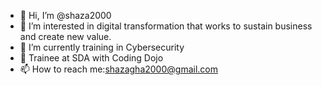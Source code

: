 - 👋 Hi, I’m @shaza2000
- 👀 I’m interested in digital transformation that works to sustain business and create new value.
- 🌱 I’m currently training in Cybersecurity
- 💞️ Trainee at SDA with Coding Dojo
- 📫 How to reach me:shazagha2000@gmail.com

<!---
shaza2000/shaza2000 is a ✨ special ✨ repository because its `README.md` (this file) appears on your GitHub profile.
You can click the Preview link to take a look at your changes.
--->
